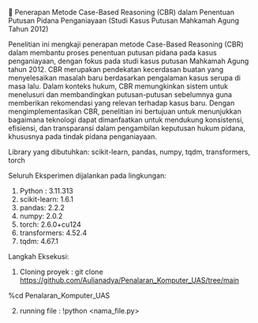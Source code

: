 📘 Penerapan Metode Case-Based Reasoning (CBR) dalam 
Penentuan Putusan Pidana Penganiayaan (Studi Kasus Putusan Mahkamah Agung Tahun 2012)

Penelitian ini mengkaji penerapan metode Case-Based Reasoning (CBR) dalam membantu proses penentuan putusan pidana pada kasus penganiayaan, dengan fokus pada studi kasus putusan Mahkamah Agung tahun 2012. 
CBR merupakan pendekatan kecerdasan buatan yang menyelesaikan masalah baru berdasarkan pengalaman kasus serupa di masa lalu. Dalam konteks hukum, 
CBR memungkinkan sistem untuk menelusuri dan membandingkan putusan-putusan sebelumnya guna memberikan rekomendasi yang relevan terhadap kasus baru. Dengan mengimplementasikan CBR, 
penelitian ini bertujuan untuk menunjukkan bagaimana teknologi dapat dimanfaatkan untuk mendukung konsistensi, efisiensi, dan transparansi dalam pengambilan keputusan hukum pidana, 
khususnya pada tindak pidana penganiayaan.

Library yang dibutuhkan: 
scikit-learn, pandas, numpy, tqdm, transformers, torch

Seluruh Eksperimen dijalankan pada lingkungan:
1. Python : 3.11.313
2. scikit-learn: 1.6.1
3. pandas: 2.2.2
4. numpy: 2.0.2
5. torch: 2.6.0+cu124
6. transformers: 4.52.4
7. tqdm: 4.67.1

Langkah Eksekusi: 
1. Cloning proyek : git clone https://github.com/Aulianadya/Penalaran_Komputer_UAS/tree/main

%cd Penalaran_Komputer_UAS

2. running file : !python <nama_file.py>

